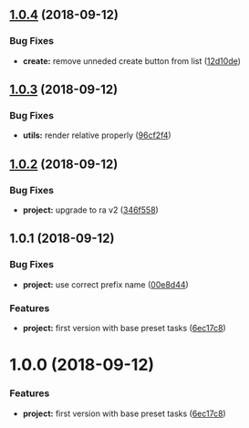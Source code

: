 <a name="1.0.4"></a>
## [1.0.4](https://github.com/SpoonX/boards-cli/compare/v1.0.3...v1.0.4) (2018-09-12)


### Bug Fixes

* **create:** remove unneded create button from list ([12d10de](https://github.com/SpoonX/boards-cli/commit/12d10de))



<a name="1.0.3"></a>
## [1.0.3](https://github.com/SpoonX/boards-cli/compare/v1.0.2...v1.0.3) (2018-09-12)


### Bug Fixes

* **utils:** render relative properly ([96cf2f4](https://github.com/SpoonX/boards-cli/commit/96cf2f4))



<a name="1.0.2"></a>
## [1.0.2](https://github.com/SpoonX/boards-cli/compare/v1.0.1...v1.0.2) (2018-09-12)


### Bug Fixes

* **project:** upgrade to ra v2 ([346f558](https://github.com/SpoonX/boards-cli/commit/346f558))



<a name="1.0.1"></a>
## 1.0.1 (2018-09-12)


### Bug Fixes

* **project:** use correct prefix name ([00e8d44](https://github.com/SpoonX/boards-cli/commit/00e8d44))


### Features

* **project:** first version with base preset tasks ([6ec17c8](https://github.com/SpoonX/boards-cli/commit/6ec17c8))



<a name="1.0.0"></a>
# 1.0.0 (2018-09-12)


### Features

* **project:** first version with base preset tasks ([6ec17c8](https://github.com/SpoonX/boards-cli/commit/6ec17c8))



